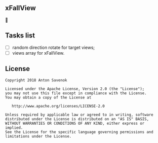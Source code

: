 xFallView
---------

:ant:

Tasks list
----------
- [ ] random direction rotate for target views;
- [ ] views array for xFallView.

License
-------

	Copyright 2018 Anton Savenok

	Licensed under the Apache License, Version 2.0 (the "License");
	you may not use this file except in compliance with the License.
	You may obtain a copy of the License at

	   http://www.apache.org/licenses/LICENSE-2.0

	Unless required by applicable law or agreed to in writing, software
	distributed under the License is distributed on an "AS IS" BASIS,
	WITHOUT WARRANTIES OR CONDITIONS OF ANY KIND, either express or implied.
	See the License for the specific language governing permissions and
	limitations under the License.
